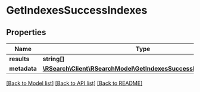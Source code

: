 # GetIndexesSuccessIndexes

## Properties
Name | Type | Description | Notes
------------ | ------------- | ------------- | -------------
**results** | **string[]** |  | 
**metadata** | [**\RSearch\Client\RSearchModel\GetIndexesSuccessIndexesMetadata**](GetIndexesSuccessIndexesMetadata.md) |  | 

[[Back to Model list]](../README.md#documentation-for-models) [[Back to API list]](../README.md#documentation-for-api-endpoints) [[Back to README]](../README.md)



